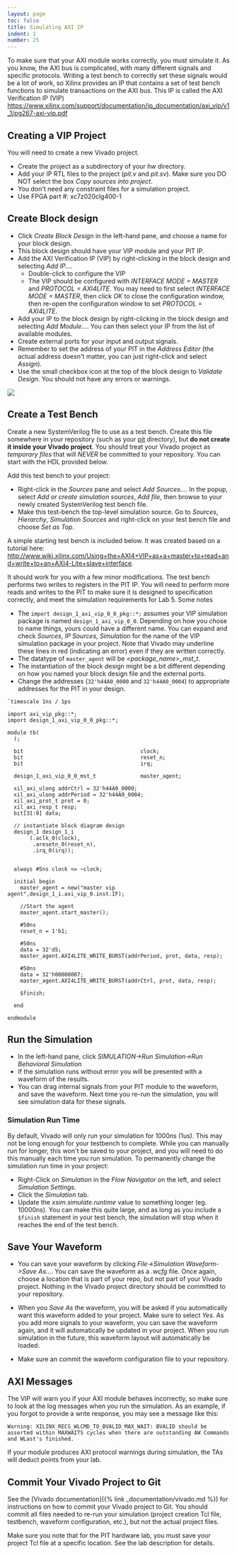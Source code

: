 ```yaml
---
layout: page
toc: false
title: Simulating AXI IP
indent: 1
number: 25
---
```


To make sure that your AXI module works correctly, you must simulate it.  As you know, the AXI bus is complicated, with many different signals and specific protocols.
Writing a test bench to correctly set these signals would be a lot of work, so Xilinx provides an IP that contains a set of test bench functions to simulate transactions on the AXI bus.  This IP is called the AXI Verification  IP (VIP) <https://www.xilinx.com/support/documentation/ip_documentation/axi_vip/v1_1/pg267-axi-vip.pdf>


## Creating a VIP Project 
You will need to create a new Vivado project.
  * Create the project as a subdirectory of your *hw* directory.
  * Add your IP RTL files to the project (*pit.v* and *pit.sv*). Make sure you DO NOT select the box *Copy sources into project*.
  * You don't need any constraint files for a simulation project.
  * Use FPGA part #: xc7z020clg400-1
  
## Create Block design
  * Click *Create Block Design* in the left-hand pane, and choose a name for your block design.
  * This block design should have your VIP module and your PIT IP.
  * Add the AXI Verification IP (VIP) by right-clicking in the block design and selecting *Add IP...*. 
    * Double-click to configure the VIP
    * The VIP should be configured with *INTERFACE MODE = MASTER* and *PROTOCOL = AXI4LITE*. You may need to first select *INTERFACE MODE = MASTER*, then click *OK* to close the configuration window, then re-open the configuration window to set *PROTOCOL = AXI4LITE*.
  * Add your IP to the block design by right-clicking in the block design and selecting *Add Module...*.  You can then select your IP from the list of available modules.
  * Create external ports for your input and output signals.
  * Remember to set the address of your PIT in the *Address Editor* (the actual address doesn't matter, you can just right-click and select *Assign*).
  * Use the small checkbox icon at the top of the block design to *Validate Design*.  You should not have any errors or warnings.

<img src="{% link media/vip_system.png %}">

## Create a Test Bench 
Create a new SystemVerilog file to use as a test bench.  Create this file somewhere in your repository (such as your [pit](https://github.com/byu-cpe/ecen427_student/tree/master/hw/ip_repo/pit) directory), but **do not create it inside your Vivado project**.  You should treat your Vivado project as *temporary files* that will *NEVER* be committed to your repository.  You can start with the HDL provided below.  

Add this test bench to your project:
  * Right-click in the *Sources* pane and select *Add Sources...*.  In the popup, select *Add or create simulation sources*, *Add file*, then browse to your newly created SystemVerilog test bench file.
  * Make this test-bench the top-level simulation source.  Go to *Sources*, *Hierarchy*, *Simulation Sources* and right-click on your test bench file and choose *Set as Top*.

A simple starting test bench is included below. It was created based on a tutorial here: <http://www.wiki.xilinx.com/Using+the+AXI4+VIP+as+a+master+to+read+and+write+to+an+AXI4-Lite+slave+interface>.  

It should work for you with a few minor modifications.  The test bench performs two writes to registers in the PIT IP.  You will need to perform more reads and writes to the PIT to make sure it is designed to specification correctly, and meet the simulation requirements for Lab 5.  Some notes
  * The `import design_1_axi_vip_0_0_pkg::*;` assumes your VIP simulation package is named `design_1_axi_vip_0_0`.  Depending on how you chose to name things, yours could have a different name.  You can expand and check *Sources*, *IP Sources*, *Simulation* for the name of the VIP simulation package in your project.  Note that Vivado may underline these lines in red (indicating an error) even if they are written correctly.
  * The datatype of `master_agent` will be *\<package_name\>_mst_t*. 
  * The instantiation of the block design might be a bit different depending on how you named your block design file and the external ports.
  * Change the addresses (`32'h44A0_0000` and `32'h44A0_0004`) to appropriate addresses for the PIT in your design.

```
`timescale 1ns / 1ps

import axi_vip_pkg::*;
import design_1_axi_vip_0_0_pkg::*;

module tb(
  );
     
  bit                                     clock;
  bit                                     reset_n;
  bit                                     irq;
  
  design_1_axi_vip_0_0_mst_t              master_agent;
   
  xil_axi_ulong addrCtrl = 32'h44A0_0000;
  xil_axi_ulong addrPeriod = 32'h44A0_0004;
  xil_axi_prot_t prot = 0;
  xil_axi_resp_t resp;
  bit[31:0] data;
  
  // instantiate block diagram design
  design_1 design_1_i
       (.aclk_0(clock),
        .aresetn_0(reset_n),
        .irq_0(irq));

  
  always #5ns clock <= ~clock;

  initial begin
    master_agent = new("master vip agent",design_1_i.axi_vip_0.inst.IF);
    
    //Start the agent
    master_agent.start_master();
    
    #50ns
    reset_n = 1'b1;
    
    #50ns
    data = 32'd5;
    master_agent.AXI4LITE_WRITE_BURST(addrPeriod, prot, data, resp);
    
    #50ns
    data = 32'h00000007;
    master_agent.AXI4LITE_WRITE_BURST(addrCtrl, prot, data, resp);

    $finish;

  end

endmodule

```

## Run the Simulation 
  * In the left-hand pane, click *SIMULATION->Run Simulation->Run Behavioral Simulation*
  * If the simulation runs without error you will be presented with a waveform of the results.
  * You can drag internal signals from your PIT module to the waveform, and save the waveform.  Next time you re-run the simulation, you will see simulation data for these signals.

### Simulation Run Time
By default, Vivado will only run your simulation for 1000ns (1us).  This may not be long enough for your testbench to complete.  While you can manually run for longer, this won't be saved to your project, and you will need to do this manually each time you run simulation.  To permanently change the simulation run time in your project:
  * Right-Click on *Simulation* in the *Flow Navigator* on the left, and select *Simulation Settings*.
  * Click the *Simulation* tab.
  * Update the *xsim.simulate.runtime* value to something longer (eg. 10000ns).  You can make this quite large, and as long as you include a `$finish` statement in your test bench, the simulation will stop when it reaches the end of the test bench.

## Save Your Waveform
  * You can save your waveform by clicking *File->Simulation Waveform->Save As...*.  You can save the waveform as a *.wcfg* file.  Once again, choose a location that is part of your repo, but not part of your Vivado project.  Nothing in the Vivado project directory should be committed to your repository.  

  * When you *Save As* the waveform, you will be asked if you automatically want this waveform added to your project.  Make sure to select *Yes*.  As you add more signals to your waveform, you can save the waveform again, and it will automatically be updated in your project.  When you run simulation in the future, this waveform layout will automatically be loaded. 

  * Make sure an commit the waveform configuration file to your repository.  

## AXI Messages

The VIP will warn you if your AXI module behaves incorrectly, so make sure to look at the log messages when you run the simulation.  As an example, if you forgot to provide a write response, you may see a message like this:
```
Warning: XILINX_RECS_WLCMD_TO_BVALID_MAX_WAIT: BVALID should be asserted within MAXWAITS cycles when there are outstanding AW Commands and WLast's finished.
```

If your module produces AXI protocol warnings during simulation, the TAs will deduct points from your lab.

## Commit Your Vivado Project to Git
See the [Vivado documentation]({% link _documentation/vivado.md %}) for instructions on how to commit your Vivado project to Git.  You should commit all files needed to re-run your simulation (project creation Tcl file, testbench, waveform configuration, etc.), but not the actual project files.  

Make sure you note that for the PIT hardware lab, you must save your project Tcl file at a specific location.  See the lab description for details.